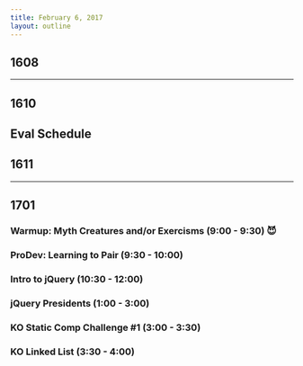 ```yaml
---
title: February 6, 2017
layout: outline
---
```


## 1608

--------------------------------------------

## 1610

Eval Schedule
--------------------------------------------

## 1611

--------------------------------------------

## 1701

### Warmup: Myth Creatures and/or Exercisms (9:00 - 9:30) :smiling_imp:

### ProDev: Learning to Pair (9:30 - 10:00)

### Intro to jQuery (10:30 - 12:00)

### jQuery Presidents (1:00 - 3:00)

### KO Static Comp Challenge #1 (3:00 - 3:30)

### KO Linked List (3:30 - 4:00)
